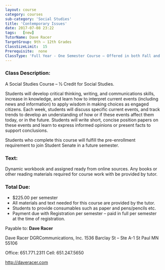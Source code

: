 ```yaml
---
layout: course
category: courses
sub-category: 'Social Studies'
title: 'Contemporary Issues'
date: 2017-07-08 23:22
tags:   [new]
TutorName: Dave RacerTargetGroup: 9th – 12th GradesClassSizeLimit:  15Prerequisite:  noneClassType: 'Full Year - One Semester Course – Offered in both Fall and Spring'
---
```

### Class Description: 

A Social Studies Course – ½ Credit for Social Studies.
Students will develop critical thinking, writing, and communicationsskills, increase in knowledge, and learn how to interpret current events(including news and information) to apply wisdom in making choices asengaged citizens. Each week, students will discuss specific currentevents, and track trends to develop an understanding of how or if theseevents affect them today, or in the future. Students will write short,concise position papers on these events and learn to express informedopinions or present facts to support conclusions.
Students who complete this course will fulfill the pre-enrollmentrequirement to join Student Senate in a future semester.### Text:Dynamic workbook and assigned ready from online sources. Any books orother reading materials required for course work with be provided bytutor.### Total Due:* $225.00 per semester* All materials and text needed for this course are provided bythe tutor.* Students to provide consumables such as paper andpens/pencils etc.* Payment due with Registration per semester – paid in full persemester at the time of registration.Payable to: **Dave Racer**

Dave RacerDGRCommunications, Inc.1536 Barclay St – Ste A-1St Paul MN 55106
Office: 651.771.2311Cell: 651.247.5650http://daveracer.com       